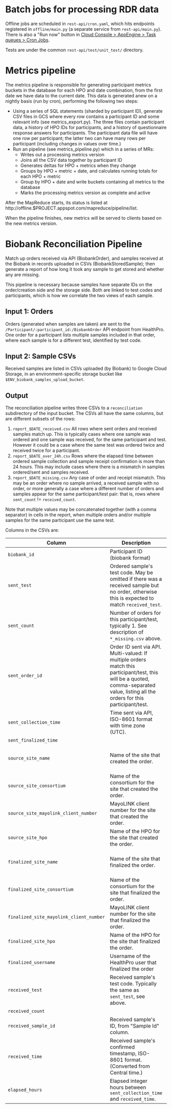 # Batch jobs for processing RDR data

Offline jobs are scheduled in `rest-api/cron.yaml`, which hits endpoints
registered in `offline/main.py` (a separate service from `rest-api/main.py`).
There is also a "Run now" button in
[Cloud Console > AppEngine > Task queues > Cron Jobs](https://pantheon.corp.google.com/appengine/taskqueues?project=pmi-drc-api-test&serviceId=default&tab=CRON).

Tests are under the common `rest-api/test/unit_test/` directory.

# Metrics pipeline

The metrics pipeline is responsible for generating participant metrics buckets in the database
for each HPO and date combination, from the first date we have data to the current date.
This data is generated anew on a nightly basis (run by cron), performing the following two steps:

* Using a series of SQL statements (sharded by participant ID), generate CSV files in GCS
  where every row contains a participant ID and some relevant info (see metrics_export.py).
  The three files contain participant data, a history of HPO IDs for participants, and
  a history of questionnaire response answers for participants. The participant data file will
  have one row per participant; the latter two can have many rows per participant (including
  changes in values over time.)
* Run an pipeline (see metrics_pipeline.py) which in a series of MRs:
	* Writes out a processing metrics version
	* Joins all the CSV data together by participant ID
	* Generates deltas for HPO + metrics when they change
	* Groups by HPO + metric + date, and calculates running totals for each HPO + metric
	* Group by HPO + date and write buckets containing all metrics to the database
	* Marks the processing metrics version as complete and active

After the MapReduce starts, its status is listed at http://offline.$PROJECT.appspot.com/mapreduce/pipeline/list.

When the pipeline finishes, new metrics will be served to clients based on the new metrics version.

# Biobank Reconciliation Pipeline

Match up orders received via API (BiobankOrder), and samples received at the
Biobank in records uploaded in CSVs (BiobankStoredSample); then generate a
report of how long it took any sample to get stored and whether any are missing.

This pipeline is necessary because samples have separate IDs on the
order/creation side and the storage side. Both are linked to test codes and
participants, which is how we correlate the two views of each sample.

## Input 1: Orders

Orders (generated when samples are taken) are sent to the
`/Participant/:participant_id:/BiobankOrder` API endpoint from HealthPro. One
order for a participant lists multiple samples included in that order, where
each sample is for a different test, identified by test code.

## Input 2: Sample CSVs

Received samples are listed in CSVs uploaded (by Biobank) to Google Cloud
Storage, in an environment-specific storage bucket like
`$ENV_biobank_samples_upload_bucket`.

## Output

The reconciliation pipeline writes three CSVs to a `reconciliation`
subdirectory of the input bucket. The CSVs all have the same columns, but are
different subsets of the rows:

1.  `report_$DATE_received.csv` All rows where sent orders and received samples
    match up. This is typically cases where one sample was ordered and one
    sample was received, for the same participant and test. However it could be
    a case where the same test was ordered twice and received twice for a
    participant.
1.  `report_$DATE_over_24h.csv` Rows where the elapsed time between ordered
    sample collection and sample receipt confirmation is more than 24 hours.
    This may include cases where there is a mismatch in samples ordered/sent
    and samples received.
1.  `report_$DATE_missing.csv` Any case of order and receipt mismatch. This may
    be an order where no sample arrived, a received sample with no order, or
    more generally a case where a different number of orders and samples appear
    for the same participant/test pair: that is, rows where
    `sent_count` != `received_count`.

Note that multiple values may be concatenated together (with a comma separator) in cells in the
report, when multiple orders and/or multiple samples for the same participant use the same test.

Columns in the CSVs are:

Column | Description | Example
--- | --- | ---
`biobank_id` | Participant ID (biobank format) | B103850270
`sent_test` | Ordered sample's test code. May be omitted if there was a received sample but no order, otherwise this is expected to match `received_test`. | 1ED04
`sent_count` | Number of orders for this participant/test, typically 1. See description of `*_missing.csv` above. | 1
`sent_order_id` | Order ID sent via API. Multi-valued: If multiple orders match this participant/test, this will be a quoted, comma-separated value, listing all the orders for this participant/test. | WEB1YLHVP765215278-16675602 or "WEB1YLHVP987349708-48169257,WEB1YLHVP987349708-54694248"
`sent_collection_time` | Time sent via API, ISO-8601 format with time zone (UTC). | 2016-12-28T21:12:42+00:00
`sent_finalized_time` | | 2016-12-30T10:29:42+00:00
`source_site_name` | Name of the site that created the order. | University of Arizona CATS Research Center or "University of Arizona CATS Research Center,Banner Desert Medical Center"
`source_site_consortium` | Name of the consortium for the site that created the order. | Arizona or "Arizona,Geisinger"
`source_site_mayolink_client_number` | MayoLINK client number for the site that created the order. | 7035650 or "7035650,7035651"
`source_site_hpo` | Name of the HPO for the site that created the order. | AZ_TUCSON or "AZ_TUCSON,GEISINGER"
`finalized_site_name` | Name of the site that finalized the order. | University of Arizona CATS Research Center or "University of Arizona CATS Research Center,Banner Desert Medical Center"
`finalized_site_consortium` | Name of the consortium for the site that finalized the order. | Arizona or "Arizona,Geisinger"
`finalized_site_mayolink_client_number` | MayoLINK client number for the site that finalized the order. | 7035650 or "7035650,7035651"
`finalized_site_hpo` | Name of the HPO for the site that finalized the order. | AZ_TUCSON or "AZ_TUCSON,GEISINGER"
`finalized_username` | Username of the HealthPro user that finalized the order | bob@pmi-ops.org or "bob@pmi-ops.org,alice@pmi-ops.org"
`received_test` | Received sample's test code. Typically the same as `sent_test`, see above. | 1ED04
`received_count` | | 1
`received_sample_id` | Received sample's ID, from "Sample Id" column. | 3663123 or "1685731,1809762"
`received_time` | Received sample's confirmed timestamp, ISO-8601 format. (Converted from Central time.) | 2016-09-22T08:38:42+00:00
`elapsed_hours` | Elapsed integer hours between `sent_collection_time` and `received_time`. | 20

